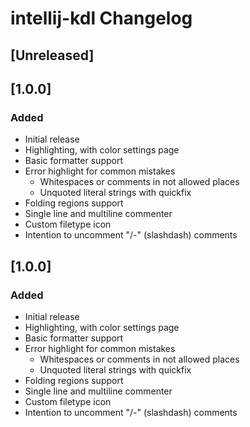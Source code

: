 # intellij-kdl Changelog

## [Unreleased]

## [1.0.0]
### Added
- Initial release
- Highlighting, with color settings page
- Basic formatter support
- Error highlight for common mistakes
  - Whitespaces or comments in not allowed places
  - Unquoted literal strings with quickfix
- Folding regions support
- Single line and multiline commenter
- Custom filetype icon
- Intention to uncomment "/-" (slashdash) comments

## [1.0.0]
### Added
- Initial release
- Highlighting, with color settings page
- Basic formatter support
- Error highlight for common mistakes
  - Whitespaces or comments in not allowed places
  - Unquoted literal strings with quickfix
- Folding regions support
- Single line and multiline commenter
- Custom filetype icon
- Intention to uncomment "/-" (slashdash) comments